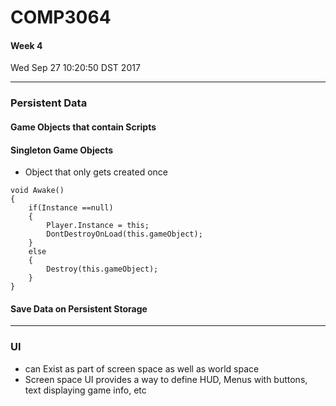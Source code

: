 # COMP3064
#### Week 4
Wed Sep 27 10:20:50 DST 2017

___

### Persistent Data
#### Game Objects that contain Scripts
#### Singleton Game Objects
- Object that only gets created once
```Csharp
void Awake()
{
	if(Instance ==null)
	{
		Player.Instance = this;
		DontDestroyOnLoad(this.gameObject);
	}
	else
	{
		Destroy(this.gameObject);
	}
}
```
#### Save Data on Persistent Storage

___

### UI
- can Exist as part of screen space as well as world space
- Screen space UI provides a way to define HUD, Menus with buttons, text displaying game info, etc
